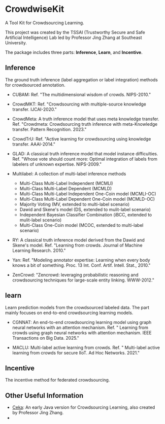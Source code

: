 # CrowdwiseKit
A Tool Kit for Crowdsourcing Learning.

This project was created by the TSSAI (Trustworthy Secure and Safe Artificial Intelligence) Lab led by Professor Jing Zhang at Southeast University.

The package includes three parts: **Inference**, **Learn**, and **Incentive**.

## Inference
The ground truth inference (label aggregation or label integration) methods for crowdsourced annotation.

- CUBAM: Ref.  "The multidimensional wisdom of crowds. NIPS-2010."

- CrowdMKT: Ref. "Crowdsourcing with multiple-source knowledge transfer. IJCAI-2020."

- CrowdMeta: A truth inference model that uses meta knowledge transfer. Ref. "Crowdmeta: Crowdsourcing truth inference with meta-Knowledge transfer. Pattern Recognition. 2023."

- CrowdTrU: Ref. "Active learning for crowdsourcing using knowledge transfer. AAAI-2014."

- GLAD: A classical truth inference model that model instance difficulties. Ref. "Whose vote should count more: Optimal integration of labels from labelers of unknown expertise. NIPS-2009." 

- Multilabel: A collection of multi-label inference methods
	- Multi-Class Multi-Label Independent (MCMLI)
	- Multi-Class Multi-Label Dependent (MCMLD)
	- Multi-Class Multi-Label Independent One-Coin model (MCMLI-OC)
	- Multi-Class Multi-Label Dependent One-Coin model (MCMLD-OC)
	- Majority Voting (MV, extended to multi-label scenario)
	- Dawid and Skene's model (DS, extended to mulit-label scenario)
	- Independent Bayesian Classifier Combination (iBCC, extended to mulit-label scenario)
	- Multi-Class One-Coin model (MCOC, extended to multi-label scenario)

- RY: A classical truth inference model derived from the Dawid and Skene's model. Ref. "Learning from crowds. Journal of Machine Learning Research. 2010."

- Yan: Ref. "Modeling annotator expertise: Learning when every body knows a bit of something. Proc. 13 Int. Conf. Artif. Intell. Stat., 2010."

- ZenCrowd: "Zencrowd: leveraging probabilistic reasoning and crowdsourcing techniques for large-scale entity linking. WWW-2012."

## learn
Learn prediction models from the crowdsourced labeled data. The part mainly focuses on end-to-end crowdsourcing learning models.

- CGNNAT: An end-to-end crowdsourcing learning model using graph neural networks with an attention mechanism. Ref. " Learning from crowds using graph neural networks with attention mechanism. IEEE Transactions on Big Data. 2025."

- MACLU:  Multi-label active learning from crowds. Ref. " Multi-label active learning from crowds for secure IIoT. Ad Hoc Networks. 2021."

## Incentive
The incentive method for federated crowdsourcing.

## Other Useful Information
- [Ceka](https://ceka.sourceforge.net/): An early Java version for Crowdsourcing Learning, also created by Professor Jing Zhang.
- 
